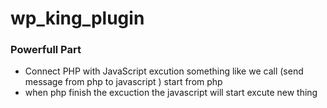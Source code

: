 # wp_king_plugin

### Powerfull Part

*  Connect PHP with JavaScript excution something like we call (send message from php to javascript ) start from php
*  when php finish the excuction the javascript will start excute new thing 
